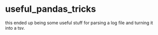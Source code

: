 # useful_pandas_tricks

this ended up being some useful stuff for parsing a log file and turning it into a tsv.